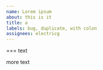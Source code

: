 ```yaml
---
name: Lorem ipsum
about: this is it
title: a
labels: bug, duplicate, with colon
assignees: electricg
---
```








===
text

more text
